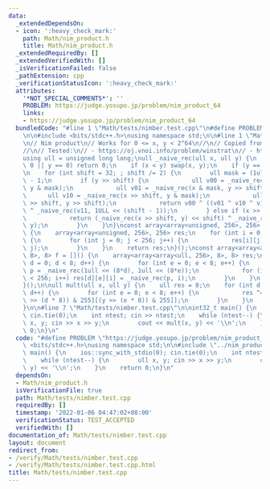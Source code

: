 ```yaml
---
data:
  _extendedDependsOn:
  - icon: ':heavy_check_mark:'
    path: Math/nim_product.h
    title: Math/nim_product.h
  _extendedRequiredBy: []
  _extendedVerifiedWith: []
  _isVerificationFailed: false
  _pathExtension: cpp
  _verificationStatusIcon: ':heavy_check_mark:'
  attributes:
    '*NOT_SPECIAL_COMMENTS*': ''
    PROBLEM: https://judge.yosupo.jp/problem/nim_product_64
    links:
    - https://judge.yosupo.jp/problem/nim_product_64
  bundledCode: "#line 1 \"Math/tests/nimber.test.cpp\"\n#define PROBLEM \"https://judge.yosupo.jp/problem/nim_product_64\"\
    \n\n#include <bits/stdc++.h>\nusing namespace std;\n\n#line 1 \"Math/nim_product.h\"\
    \n// Nim product\n// Works for 0 <= x, y < 2^64\n//\n// Copied from https://judge.yosupo.jp/submission/64825\n\
    //\n// Tested:\n// - https://oj.vnoi.info/problem/winstrat\n// - https://judge.yosupo.jp/problem/nim_product_64\n\
    using ull = unsigned long long;\null _naive_rec(ull x, ull y) {\n    if (x ==\
    \ 0 || y == 0) return 0;\n    if (x < y) swap(x, y);\n    if (y == 1) return x;\n\
    \n    for (int shift = 32; ; shift /= 2) {\n        ull mask = (1ull << shift)\
    \ - 1;\n        if (y >> shift) {\n            ull v00 = _naive_rec(x & mask,\
    \ y & mask);\n            ull v01 = _naive_rec(x & mask, y >> shift);\n      \
    \      ull v10 = _naive_rec(x >> shift, y & mask);\n            ull v11 = _naive_rec(x\
    \ >> shift, y >> shift);\n            return v00 ^ ((v01 ^ v10 ^ v11) << shift)\
    \ ^ _naive_rec(v11, 1ULL << (shift - 1));\n        } else if (x >> shift) {\n\
    \            return (_naive_rec(x >> shift, y) << shift) ^ _naive_rec(x & mask,\
    \ y);\n        }\n    }\n}\nconst array<array<unsigned, 256>, 256> smalls = []()\
    \ {\n    array<array<unsigned, 256>, 256> res;\n    for (int i = 0; i < 256; i++)\
    \ {\n        for (int j = 0; j < 256; j++) {\n            res[i][j] = _naive_rec(i,\
    \ j);\n        }\n    }\n    return res;\n}();\nconst array<array<array<ull, 256>,\
    \ 8>, 8> f = []() {\n    array<array<array<ull, 256>, 8>, 8> res;\n    for (int\
    \ d = 0; d < 8; d++) {\n        for (int e = 0; e < 8; e++) {\n            ull\
    \ p = _naive_rec(1ull << (8*d), 1ull << (8*e));\n            for (int i = 0; i\
    \ < 256; i++) res[d][e][i] = _naive_rec(p, i);\n        }\n    }\n    return res;\n\
    }();\n\null mult(ull x, ull y) {\n    ull res = 0;\n    for (int d = 0; d < 8;\
    \ d++) {\n        for (int e = 0; e < 8; e++) {\n            res ^= f[d][e][smalls[(x\
    \ >> (d * 8)) & 255][(y >> (e * 8)) & 255]];\n        }\n    }\n    return res;\n\
    }\n\n#line 7 \"Math/tests/nimber.test.cpp\"\n\nint32_t main() {\n    ios::sync_with_stdio(0);\
    \ cin.tie(0);\n    int ntest; cin >> ntest;\n    while (ntest--) {\n        ull\
    \ x, y; cin >> x >> y;\n        cout << mult(x, y) << '\\n';\n    }\n    return\
    \ 0;\n}\n"
  code: "#define PROBLEM \"https://judge.yosupo.jp/problem/nim_product_64\"\n\n#include\
    \ <bits/stdc++.h>\nusing namespace std;\n\n#include \"../nim_product.h\"\n\nint32_t\
    \ main() {\n    ios::sync_with_stdio(0); cin.tie(0);\n    int ntest; cin >> ntest;\n\
    \    while (ntest--) {\n        ull x, y; cin >> x >> y;\n        cout << mult(x,\
    \ y) << '\\n';\n    }\n    return 0;\n}\n"
  dependsOn:
  - Math/nim_product.h
  isVerificationFile: true
  path: Math/tests/nimber.test.cpp
  requiredBy: []
  timestamp: '2022-01-06 04:47:02+08:00'
  verificationStatus: TEST_ACCEPTED
  verifiedWith: []
documentation_of: Math/tests/nimber.test.cpp
layout: document
redirect_from:
- /verify/Math/tests/nimber.test.cpp
- /verify/Math/tests/nimber.test.cpp.html
title: Math/tests/nimber.test.cpp
---
```


